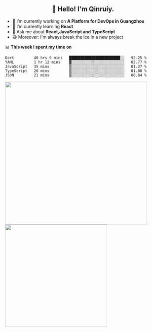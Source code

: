 <h2 align="center">👋 Hello! I'm Qinruiy.</h2>


- 🔭 I’m currently working on **A Platform for DevOps in Guangzhou**
- 🌱 I’m currently learning **React**
- 💬 Ask me about **React,JavaScript and TypeScript**
- 😃 Moreover: I'm always break the ice in a new project

📊 **This week I spent my time on**

<!--START_SECTION:waka-->
```text
Dart         40 hrs 9 mins   ███████████████████████░░   92.25 % 
YAML         1 hr 12 mins    ▓░░░░░░░░░░░░░░░░░░░░░░░░   02.77 % 
JavaScript   35 mins         ▒░░░░░░░░░░░░░░░░░░░░░░░░   01.37 % 
TypeScript   26 mins         ▒░░░░░░░░░░░░░░░░░░░░░░░░   01.00 % 
JSON         21 mins         ▒░░░░░░░░░░░░░░░░░░░░░░░░   00.84 % 
```
<!--END_SECTION:waka-->

<p>
<img align="left" width="460" src="https://github-readme-stats.vercel.app/api?username=Qinruiy&custom_title=Qrinruiy's Github Stats&theme=graywhite&hide_border=true"/> <img align="left" width="330" src="https://github-readme-stats.vercel.app/api/top-langs/?username=Qinruiy&layout=compact&theme=graywhite&hide_border=true"/>
</p>
